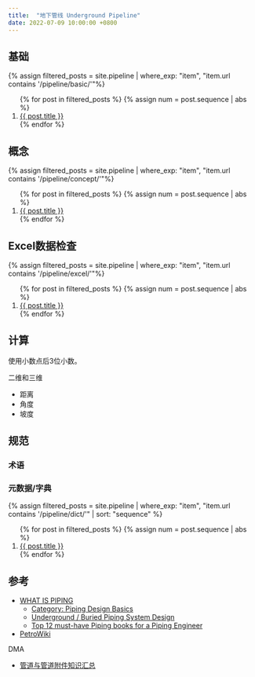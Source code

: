 ```yaml
---
title:  "地下管线 Underground Pipeline"
date: 2022-07-09 10:00:00 +0800
---
```


## 基础

{% assign filtered_posts = site.pipeline | where_exp: "item", "item.url contains '/pipeline/basic/'"%}
<ol>
    {% for post in filtered_posts %}
    {% assign num = post.sequence | abs %}
    <li>
        <a href="{{ post.url }}">{{ post.title }}</a>
    </li>
    {% endfor %}
</ol>

## 概念

{% assign filtered_posts = site.pipeline | where_exp: "item", "item.url contains '/pipeline/concept/'"%}
<ol>
    {% for post in filtered_posts %}
    {% assign num = post.sequence | abs %}
    <li>
        <a href="{{ post.url }}">{{ post.title }}</a>
    </li>
    {% endfor %}
</ol>

## Excel数据检查

{% assign filtered_posts = site.pipeline | where_exp: "item", "item.url contains '/pipeline/excel/'"%}
<ol>
    {% for post in filtered_posts %}
    {% assign num = post.sequence | abs %}
    <li>
        <a href="{{ post.url }}">{{ post.title }}</a>
    </li>
    {% endfor %}
</ol>

## 计算

使用小数点后3位小数。

二维和三维

- 距离
- 角度
- 坡度

## 规范

### 术语

### 元数据/字典

{% assign filtered_posts = site.pipeline | where_exp: "item", "item.url contains '/pipeline/dict/'" | sort: "sequence" %}
<ol>
    {% for post in filtered_posts %}
    {% assign num = post.sequence | abs %}
    <li>
        <a href="{{ post.url }}">{{ post.title }}</a>
    </li>
    {% endfor %}
</ol>

## 参考

- [WHAT IS PIPING](https://whatispiping.com/)
  - [Category: Piping Design Basics](https://whatispiping.com/category/piping-design-and-layout/)
  - [Underground / Buried Piping System Design](https://whatispiping.com/notes-underground-piping/)
  - [Top 12 must-have Piping books for a Piping Engineer](https://whatispiping.com/piping-books/)
- [PetroWiki](https://petrowiki.spe.org/Taxonomy)

DMA

- [管道与管道附件知识汇总](https://max.book118.com/html/2020/0826/8012100014002136.shtm)


